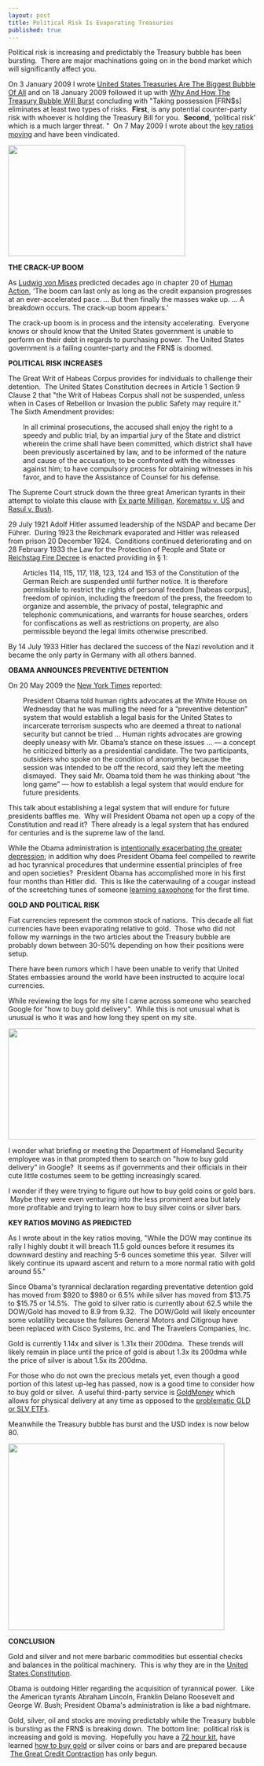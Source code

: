 ```yaml
---
layout: post
title: Political Risk Is Evaporating Treasuries
published: true
---
```

<p>Political risk is increasing and predictably the Treasury bubble has been bursting.  There are major machinations going on in the bond market which will significantly affect you.</p>
<p>On 3 January 2009 I wrote <a href="http://www.runtogold.com/2009/01/united-states-treasuries-are-the-biggest-bubble-of-all/" target="_blank">United States Treasuries Are The Biggest Bubble Of All</a> and on 18 January 2009 followed it up with <a href="http://www.runtogold.com/2009/01/why-and-how-the-treasury-bubble-will-burst/" target="_blank">Why And How The Treasury Bubble Will Burst</a> concluding with "Taking possession [FRN$s] eliminates at least two types of risks.  <strong>First</strong>, is any potential counter-party risk with whoever is holding the Treasury Bill for you.  <strong>Second</strong>, ‘political risk’ which is a much larger threat. "  On 7 May 2009 I wrote about the <a href="http://www.runtogold.com/2009/05/key-ratios-between-gold-silver-oil-and-stocks-are-moving/" target="_blank">key ratios moving</a> and have been vindicated.</p>
<p><a href="http://www.runtogold.com" target="_blank"><img class="aligncenter" title="TLT" src="{{ site.baseurl }}/images/20yr.jpg" alt="" width="360" height="226" /></a></p>
<p><strong>THE CRACK-UP BOOM</strong></p>
<p>As <a href="http://mises.org/humanaction/chap20sec6.asp" target="_blank">Ludwig von Mises</a> predicted decades ago in chapter 20 of <a href="https://www.amazon.com/dp/0865976317?tag=run07-20&amp;camp=0&amp;creative=0&amp;linkCode=as4&amp;creativeASIN=0865976317&amp;adid=03JCN7FYMMWNFSZG5NY3&amp;" target="_blank">Human Action</a>, ‘The boom can last only as long as the credit expansion progresses at an ever-accelerated pace. … But then finally the masses wake up. … A breakdown occurs. The crack-up boom appears.’</p>
<p>The crack-up boom is in process and the intensity accelerating.  Everyone knows or should know that the United States government is unable to perform on their debt in regards to purchasing power.  The United States government is a failing counter-party and the FRN$ is doomed.</p>
<p><strong>POLITICAL RISK INCREASES</strong></p>
<p>The Great Writ of Habeas Corpus provides for individuals to challenge their detention.  The United States Constitution decrees in Article 1 Section 9 Clause 2 that "the Writ of Habeas Corpus shall not be suspended, unless when in Cases of Rebellion or Invasion the public Safety may require it."  The Sixth Amendment provides:</p>
<p style="padding-left: 30px;">In all criminal prosecutions, the accused shall enjoy the right to a speedy and public trial, by an impartial jury of the State and district wherein the crime shall have been committed, which district shall have been previously ascertained by law, and to be informed of the nature and cause of the accusation; to be confronted with the witnesses against him; to have compulsory process for obtaining witnesses in his favor, and to have the Assistance of Counsel for his defense.</p>
<p>The Supreme Court struck down the three great American tyrants in their attempt to violate this clause with <a href="http://en.wikipedia.org/wiki/Ex_parte_Milligan" target="_blank">Ex parte Milligan</a>, <a href="http://en.wikipedia.org/wiki/Korematsu_v._United_States" target="_blank">Korematsu v. US</a> and <a href="http://en.wikipedia.org/wiki/Rasul_v._Bush" target="_blank">Rasul v. Bush</a>.</p>
<p>29 July 1921 Adolf Hitler assumed leadership of the NSDAP and became Der Führer.  During 1923 the Reichmark evaporated and Hitler was released from prison 20 December 1924.  Conditions continued deteriorating and on 28 February 1933 the Law for the Protection of People and State or <a title="Reichstag Fire Decree" href="http://en.wikipedia.org/wiki/Reichstag_Fire_Decree" target="_blank">Reichstag Fire Decree</a> is enacted providing in § 1:</p>
<p style="padding-left: 30px;">Articles 114, 115, 117, 118, 123, 124 and 153 of the Constitution of the German Reich are suspended until further notice. It is therefore permissible to restrict the rights of personal freedom [habeas corpus], freedom of opinion, including the freedom of the press, the freedom to organize and assemble, the privacy of postal, telegraphic and telephonic communications, and warrants for house searches, orders for confiscations as well as restrictions on property, are also permissible beyond the legal limits otherwise prescribed. </p>
<p>By 14 July 1933 Hitler has declared the success of the Nazi revolution and it became the only party in Germany with all others banned.</p>
<p><strong>OBAMA ANNOUNCES PREVENTIVE DETENTION</strong></p>
<p>On 20 May 2009 the <a href="http://www.nytimes.com/2009/05/21/us/politics/21obama.html" target="_blank">New York Times</a> reported:</p>
<p style="padding-left: 30px;">President Obama told human rights advocates at the White House on Wednesday that he was mulling the need for a “preventive detention” system that would establish a legal basis for the United States to incarcerate terrorism suspects who are deemed a threat to national security but cannot be tried ... Human rights advocates are growing deeply uneasy with Mr. Obama’s stance on these issues ... — a concept he criticized bitterly as a presidential candidate. The two participants, outsiders who spoke on the condition of anonymity because the session was intended to be off the record, said they left the meeting dismayed.  They said Mr. Obama told them he was thinking about “the long game” — how to establish a legal system that would endure for future presidents.</p>
<p>This talk about establishing a legal system that will endure for future presidents baffles me.  Why will President Obama not open up a copy of the Constitution and read it?  There already is a legal system that has endured for centuries and is the supreme law of the land.</p>
<p>While the Obama administration is <a href="http://www.runtogold.com/2009/03/how-to-intentionally-exacerbate-the-greater-depression/" target="_blank">intentionally exacerbating the greater depression</a>; in addition why does President Obama feel compelled to rewrite ad hoc tyrannical procedures that undermine essential principles of free and open societies?  President Obama has accomplished more in his first four months than Hitler did.  This is like the caterwauling of a cougar instead of the screetching tunes of someone <a title="learning saxophone" href="http://www.saxstation.com" target="_blank">learning saxophone</a> for the first time.</p>
<p><strong>GOLD AND POLITICAL RISK</strong></p>
<p>Fiat currencies represent the common stock of nations.  This decade all fiat currencies have been evaporating relative to gold.  Those who did not follow my warnings in the two articles about the Treasury bubble are probably down between 30-50% depending on how their positions were setup.</p>
<p>There have been rumors which I have been unable to verify that United States embassies around the world have been instructed to acquire local currencies.</p>
<p>While reviewing the logs for my site I came across someone who searched Google for "how to buy gold delivery".  While this is not unusual what is unusual is who it was and how long they spent on my site.</p>
<p><a href="http://www.runtogold.com/buy-gold" target="_blank"><img class="aligncenter" title="Buy Gold searched by Department of Homeland Security" src="{{ site.baseurl }}/images/DHS-Buy-Gold.png" alt="" width="599" height="226" /></a></p>
<p>I wonder what briefing or meeting the Department of Homeland Security employee was in that prompted them to search on "how to buy gold delivery" in Google?  It seems as if governments and their officials in their cute little costumes seem to be getting increasingly scared.</p>
<p>I wonder if they were trying to figure out how to buy gold coins or gold bars.  Maybe they were even venturing into the less prominent area but lately more profitable and trying to learn how to buy silver coins or silver bars.</p>
<p><strong>KEY RATIOS MOVING AS PREDICTED</strong></p>
<p>As I wrote about in the key ratios moving, "While the DOW may continue its rally I highly doubt it will breach 11.5 gold ounces before it resumes its downward destiny and reaching 5-6 ounces sometime this year.  Silver will likely continue its upward ascent and return to a more normal ratio with gold around 55."</p>
<p>Since Obama's tyrannical declaration regarding preventative detention gold has moved from $920 to $980 or 6.5% while silver has moved from $13.75 to $15.75 or 14.5%.  The gold to silver ratio is currently about 62.5 while the DOW/Gold has moved to 8.9 from 9.32.  The DOW/Gold will likely encounter some volatility because the failures General Motors and Citigroup have been replaced with Cisco Systems, Inc. and The Travelers Companies, Inc.</p>
<p>Gold is currently 1.14x and silver is 1.31x their 200dma.  These trends will likely remain in place until the price of gold is about 1.3x its 200dma while the price of silver is about 1.5x its 200dma.</p>
<p>For those who do not own the precious metals yet, even though a good portion of this latest up-leg has passed, now is a good time to consider how to buy gold or silver.  A useful third-party service is <a title="goldmoney" href="http://www.runtogold.com/goldmoney" target="_blank">GoldMoney</a> which allows for physical delivery at any time as opposed to the <a title="gld etf" href="http://www.runtogold.com/2008/12/a-problem-with-gld-and-slv-etfs/" target="_blank">problematic GLD or SLV ETFs</a>.</p>
<p>Meanwhile the Treasury bubble has burst and the USD index is now below 80.</p>
<p><a href="http://www.runtogold.com" target="_blank"><img class="aligncenter" title="TLT June 1 2009" src="{{ site.baseurl }}/images/TLT-1-June-2009.jpg" alt="" width="440" height="380" /></a></p>
<p><strong>CONCLUSION</strong></p>
<p>Gold and silver and not mere barbaric commodities but essential checks and balances in the political machinery.  This is why they are in the <a title="United States Constitution" href="http://www.runtogold.com/2009/04/insane-psycho-sociopathic-court-economists/" target="_blank">United States Constitution</a>.</p>
<p>Obama is outdoing Hitler regarding the acquisition of tyrannical power.  Like the American tyrants Abraham Lincoln, Franklin Delano Roosevelt and George W. Bush; President Obama's administration is like a bad nightmare.</p>
<p>Gold, silver, oil and stocks are moving predictably while the Treasury bubble is bursting as the FRN$ is breaking down.  The bottom line:  political risk is increasing and gold is moving.  Hopefully you have a <a href="https://www.amazon.com/dp/B000JNA6Y8?tag=run07-20&amp;camp=0&amp;creative=0&amp;linkCode=as4&amp;creativeASIN=B000JNA6Y8&amp;adid=1M5R7ARGYQHGVZ9WQVER&amp;" target="_blank">72 hour kit</a>, have learned <a title="how to buy gold or silver" href="http://www.runtogold.com/how-to-buy-gold-or-silver/" target="_blank">how to buy gold</a> or silver coins or bars and are prepared because  <a title="The Great Credit Contraction" href="http://www.creditcontraction.com" target="_blank">The Great Credit Contraction</a> has only begun.</p>
